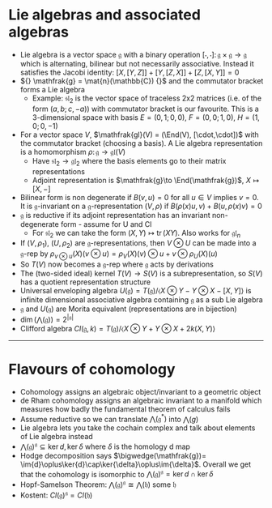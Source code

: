 # Lie algebras and associated algebras
- Lie algebra is a vector space $\mathfrak{g}$ with a binary operation $[\cdot,\cdot]\colon \mathfrak{g}\times\mathfrak{g}\to \mathfrak{g}$ which is alternating, bilinear but not necessarily associative. Instead it satisfies the Jacobi identity: $[X,[Y,Z]] + [Y,[Z,X]] + [Z,[X,Y]] = 0$
- ${} \mathfrak{g} = \mat{n}(\mathbb{C}) {}$ and the commutator bracket forms a Lie algebra
    - Example: $\mathfrak{sl}_2$ is the vector space of traceless 2x2 matrices (i.e. of the form $(a, b; c, -a)$) with commutator bracket is our favourite. This is a 3-dimensional space with basis $E=(0, 1; 0, 0)$, $F=(0, 0; 1, 0)$, $H=(1, 0; 0, -1)$
- For a vector space $V$, $\mathfrak{gl}(V) = (\End(V), [\cdot,\cdot])$ with the commutator bracket (choosing a basis). A Lie algebra representation is a homomorphism $\rho\colon \mathfrak{g}\to \mathfrak{gl}(V)$
    - Have $\mathfrak{sl}_2\to \mathfrak{gl}_2$ where the basis elements go to their matrix representations
    - Adjoint representation is $\mathfrak{g}\to \End(\mathfrak{g})$, $X\mapsto [X,-]$
- Bilinear form is non degenerate if $B(v,u)=0$ for all $u\in V$ implies $v=0$. It is $\mathfrak{g}$-invariant on a $\mathfrak{g}$-representation $(V,\rho)$ if $B(\rho(x)u,v)+B(u,\rho(x)v)=0$
- $\mathfrak{g}$ is reductive if its adjoint representation has an invariant non-degenerate form - assume for U and Cl
    - For $\mathfrak{sl}_2$ we can take the form $(X,Y)\mapsto \operatorname{tr}(XY)$. Also works for $\mathfrak{gl}_n$
- If $(V,\rho_1)$, $(U,\rho_2)$ are $\mathfrak{g}$-representations, then $V\otimes U$ can be made into a $\mathfrak{g}$-rep by $\rho_{v\otimes u}(X)(v\otimes u) = \rho_V(X)(v)\otimes u + v\otimes \rho_U(X)(u)$
- So $T(V)$ now becomes a $\mathfrak{g}$-rep where $\mathfrak{g}$ acts by derivations
- The (two-sided ideal) kernel $T(V)\to S(V)$ is a subrepresentation, so $S(V)$ has a quotient representation structure
- Universal enveloping algebra $U(\mathfrak{g}) = T(\mathfrak{g}) / \langle X\otimes Y - Y\otimes X - [X,Y] \rangle$ is infinite dimensional associative algebra containing $\mathfrak{g}$ as a sub Lie algebra
- $\mathfrak{g}$ and $U(\mathfrak{g})$ are Morita equivalent (representations are in bijection)
- $\dim(\bigwedge(\mathfrak{g})) = 2^{|\mathfrak{g}|}$
- Clifford algebra $Cl(\mathfrak{g}, k) = T(\mathfrak{g}) / \langle X\otimes Y + Y\otimes X + 2k(X,Y) \rangle$
---
# Flavours of cohomology
- Cohomology assigns an algebraic object/invariant to a geometric object
- de Rham cohomology assigns an algebraic invariant to a manifold which measures how badly the fundamental theorem of calculus fails 
- Assume reductive so we can translate $\bigwedge(\mathfrak{g}^*)$ into $\bigwedge(g)$
- Lie algebra lets you take the cochain complex and talk about elements of Lie algebra instead
- $\bigwedge(\mathfrak{g})^\mathfrak{g}\subseteq \ker{d}, \ker{\delta}$ where $\delta$ is the homology d map
- Hodge decomposition says $\bigwedge(\mathfrak{g})= \im{d}\oplus\ker{d}\cap\ker{\delta}\oplus\im{\delta}$. Overall we get that the cohomology is isomorphic to $\bigwedge(\mathfrak{g})^\mathfrak{g}= \ker{d}\cap\ker{\delta}$
- Hopf-Samelson Theorem: $\bigwedge(\mathfrak{g})^\mathfrak{g}\cong\bigwedge(\mathfrak{h})$ some ${} \mathfrak{h} {}$
- Kostent: $Cl(\mathfrak{g})^\mathfrak{g}=Cl(\mathfrak{h})$